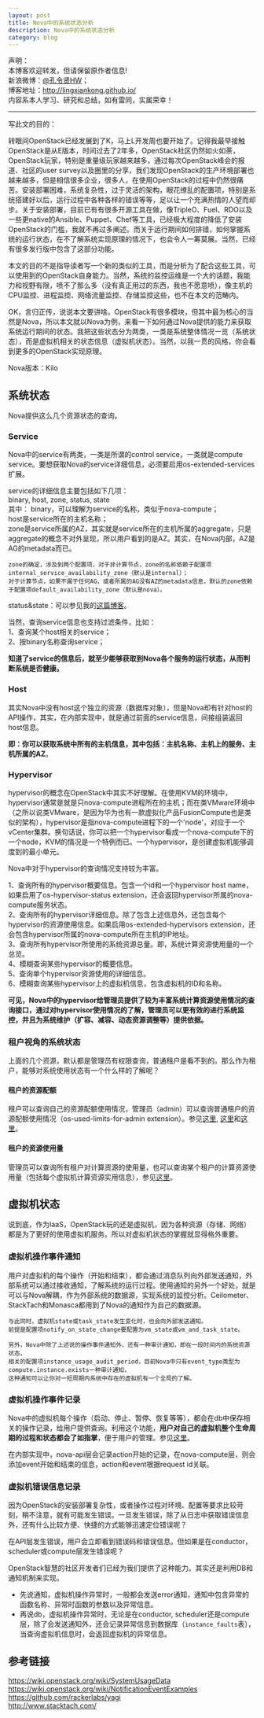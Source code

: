 ```yaml
---
layout: post
title: Nova中的系统状态分析
description: Nova中的系统状态分析
category: blog
---
```


声明：  
本博客欢迎转发，但请保留原作者信息!  
新浪微博：[@孔令贤HW](http://weibo.com/lingxiankong)；   
博客地址：<http://lingxiankong.github.io/>  
内容系本人学习、研究和总结，如有雷同，实属荣幸！

---

写此文的目的：

转眼间OpenStack已经发展到了K，马上L开发周也要开始了。记得我最早接触OpenStack是从E版本，时间过去了2年多，OpenStack社区仍然如火如荼，OpenStack玩家，特别是重量级玩家越来越多，通过每次OpenStack峰会的报道、社区的user survey以及圈里的分享，我们发现OpenStack的生产环境部署也越来越多，但是相信很多企业，很多人，在使用OpenStack的过程中仍然很痛苦。安装部署困难，系统复杂性，过于灵活的架构，眼花缭乱的配置项，特别是系统搭建好以后，运行过程中各种各样的错误等等，足以让一个充满热情的人望而却步。关于安装部署，目前已有有很多开源工具在做，像TripleO、Fuel、RDO以及一些更native的Ansible、Puppet、Chef等工具，已经极大程度的降低了安装OpenStack的门槛，我就不再过多阐述。而关于运行期间如何排错，如何掌握系统的运行状态，在不了解系统实现原理的情况下，也会令人一筹莫展。当然，已经有很多发行版中包含了这部分功能。

本文的目的不是指导读者写一个新的类似的工具，而是分析为了配合这些工具，可以使用到的OpenStack自身能力。当然，系统的监控运维是一个大的话题，我能力和视野有限，喷不了那么多（没有真正用过的东西，我也不愿意喷），像主机的CPU监控、进程监控、网络流量监控、存储监控这些，也不在本文的范畴内。

OK，言归正传，说说本文要讲啥。OpenStack有很多模块，但其中最为核心的当然是Nova，所以本文就以Nova为例，来看一下如何通过Nova提供的能力来获取系统运行期间的状态。我把这些状态分为两类，一类是系统整体情况一览（系统状态），而是虚拟机相关的状态信息（虚拟机状态）。当然，以我一贯的风格，你会看到更多的OpenStack实现原理。

Nova版本：Kilo

## 系统状态
Nova提供这么几个资源状态的查询。

### Service
Nova中的service有两类，一类是所谓的control service，一类就是compute service。要想获取Nova的service详细信息，必须要启用os-extended-services扩展。

service的详细信息主要包括如下几项：  
binary, host, zone, status, state  
其中： 
binary，可以理解为service的名称，类似于nova-compute；  
host是service所在的主机名称；  
zone是service所属的AZ，其实就是service所在的主机所属的aggregate，只是aggregate的概念不对外呈现，所以用户看到的是AZ。其实，在Nova内部，AZ是AG的metadata而已。  

    zone的确定，涉及到两个配置项，对于非计算节点，zone的名称依赖于配置项internal_service_availability_zone（默认是internal）；
    对于计算节点，如果不属于任何AG，或者所属的AG没有AZ的metadata信息，默认的zone依赖于配置项default_availability_zone（默认是nova）。

status&state：可以参见我的[这篇博客](http://lingxiankong.github.io/blog/2014/08/14/nova-service/)。

当然，查询service信息也支持过滤条件，比如：  
1、查询某个host相关的service；  
2、按binary名称查询service；  

**知道了service的信息后，就至少能够获取到Nova各个服务的运行状态，从而判断系统是否健康。**

### Host
其实Nova中没有host这个独立的资源（数据库对象），但是Nova却有针对host的API操作，其实，在内部实现中，就是通过前面的service信息，间接组装返回host信息。

**即：你可以获取系统中所有的主机信息，其中包括：主机名称、主机上的服务、主机所属的AZ**。

### Hypervisor
hypervisor的概念在OpenStack中其实不好理解。在使用KVM的环境中，hypervisor通常是就是只nova-compute进程所在的主机；而在类VMware环境中（之所以说类VMware，是因为华为也有一款虚拟化产品FusionCompute也是类似的架构），hypervisor是指nova-compute进程下的一个'node'，对应于一个vCenter集群。换句话说，你可以把一个hypervisor看成一个nova-compute下的一个node，KVM的情况是一个特例而已。一个hypervisor，是创建虚拟机能够调度到的最小单元。

Nova中对于hypervisor的查询情况支持较为丰富。

1、查询所有的hypervisor概要信息。包含一个id和一个hypervisor host name，如果启用了os-hypervisor-status extension，还会返回hypervisor所属的nova-compute服务状态。  
2、查询所有的hypervisor详细信息。除了包含上述信息外，还包含每个hypervisor的资源使用信息。如果启用os-extended-hypervisors extension，还会包含hypervisor所属的nova-compute所在主机的IP地址。  
3、查询所有hypervisor所使用的系统资源总量。即，系统计算资源使用量的一个总览。  
4、模糊查询某些hypervisor的概要信息。  
5、查询单个hypervisor资源使用的详细信息。  
6、模糊查询某些hypervisor上的虚拟机信息，包含虚拟机的ID和名称。

**可见，Nova中的hypervisor给管理员提供了较为丰富系统计算资源使用情况的查询接口，通过对hypervisor使用情况的了解，管理员可以更有效的进行系统监控，并且为系统维护（扩容、减容、动态资源调整等）提供依据。**

### 租户视角的系统状态
上面的几个资源，默认都是管理员有权限查询，普通租户是看不到的。那么作为租户，能够对系统使用状态有一个什么样的了解呢？

#### 租户的资源配额
租户可以查询自己的资源配额使用情况，管理员（admin）可以查询普通租户的资源配额使用情况（os-used-limits-for-admin extension）。参见[这里](http://developer.openstack.org/api-ref-compute-v2.html#compute_limits), [这里](http://developer.openstack.org/api-ref-compute-v2-ext.html#ext-limits)和[这里](http://developer.openstack.org/api-ref-compute-v2-ext.html#ext-compute_limits_admins)。

#### 租户的资源使用量
管理员可以查询所有租户对计算资源的使用量，也可以查询某个租户的计算资源使用量（包括每个虚拟机计算资源实用信息），参见[这里](http://developer.openstack.org/api-ref-compute-v2-ext.html#ext-os-simple-tenant-usage)。 

## 虚拟机状态
说到底，作为IaaS，OpenStack玩的还是虚拟机，因为各种资源（存储、网络）都是为了更好的使用虚拟机服务。所以对虚拟机状态的掌握就显得格外重要。

### 虚拟机操作事件通知
用户对虚拟机的每个操作（开始和结束），都会通过消息队列向外部发送通知，外部系统可以通过接收通知，了解系统的运行过程。使用通知的另外一个好处，就是可以与Nova解耦，作为外部系统的数据源，实现系统的监控分析。Ceilometer、StackTach和Monasca都用到了Nova的通知作为自己的数据源。

    与此同时，虚拟机state或task_state发生变化时，也会向外部发送通知。
    前提是配置项notify_on_state_change要配置为vm_state或vm_and_task_state。
    
    另外，Nova中除了上述说的操作事件通知外，还有一种审计通知，即在一段时间内的系统资源状态，
    相关的配置项instance_usage_audit_period，目前Nova中只有event_type类型为compute.instance.exists一种审计通知，
    这种通知可以让你对一短周期内系统中存在的虚拟机有一个全局的了解。

### 虚拟机操作事件记录
Nova中的虚拟机每个操作（启动、停止、暂停、恢复等等），都会在db中保存相关的操作记录，给用户提供查询。利用这个功能，**用户对自己的虚拟机整个生命周期的过程和状态都会了如指掌**，便于用户的管理。参见[这里](http://developer.openstack.org/api-ref-compute-v2-ext.html#ext-os-instance-actions)。

在内部实现中，nova-api层会记录action开始的记录，在nova-compute层，则会添加event开始和结束的信息，action和event根据request id关联。

### 虚拟机错误信息记录
因为OpenStack的安装部署复杂性，或者操作过程对环境、配置等要求比较苛刻，稍不注意，就有可能发生错误。一旦发生错误，除了从日志中获取错误信息外，还有什么比较方便、快捷的方式能够迅速定位错误呢？

在API层发生错误，用户会立即看到错误码和错误信息。但如果是在conductor，scheduler或compute层发生错误呢？

OpenStack智慧的社区开发者们已经为我们提供了这种能力。其实还是利用DB和通知机制来实现。

* 先说通知，虚拟机操作异常时，一般都会发送error通知，通知中包含异常的函数名称、异常时函数的参数以及异常信息。
* 再说db，虚拟机操作异常时，无论是在conductor, scheduler还是compute层，除了会发送通知外，还会记录异常信息到数据库（`instance_faults`表），当查询虚拟机信息时，会返回虚拟机的异常信息。

## 参考链接
<https://wiki.openstack.org/wiki/SystemUsageData>   
<https://wiki.openstack.org/wiki/NotificationEventExamples>  
<https://github.com/rackerlabs/yagi>  
<http://www.stacktach.com/>